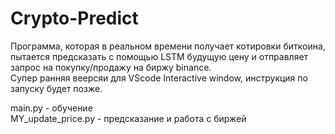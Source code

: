 # Crypto-Predict
 Программа, которая в реальном времени получает котировки биткоина, пытается предсказать с помощью LSTM будущую цену и отправляет запрос на покупку/продажу на биржу binance. <br/>
 Супер ранняя веерсяи для VScode Interactive window, инструкция по запуску будет позже. <br/>
 
 main.py - обучение <br/>
 MY_update_price.py - предсказание и работа с биржей <br/>
